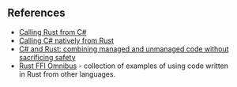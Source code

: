 ## References

- [Calling Rust from C#](https://dev.to/living_syn/calling-rust-from-c-6hk)
- [Calling C# natively from Rust](https://medium.com/@chyyran/calling-c-natively-from-rust-1f92c506289d)
- [C# and Rust: combining managed and unmanaged code without sacrificing safety](https://www.youtube.com/watch?v=0B1U3fVCIX0)
- [Rust FFI Omnibus](http://jakegoulding.com/rust-ffi-omnibus/) - collection of examples of using code written in Rust from other languages.
